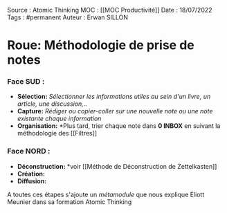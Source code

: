 Source : Atomic Thinking
MOC : [[MOC Productivité]]
Date : 18/07/2022
Tags : #permanent
Auteur : Erwan SILLON


# Roue: Méthodologie de prise de notes

### Face SUD :
- **Sélection:** *Sélectionner les informations utiles au sein d'un livre, un article, une discussion,..*
- **Capture:** *Rédiger ou copier-coller sur une nouvelle note ou une note existante chaque information*
- **Organisation:** *Plus tard, trier chaque note dans **0 INBOX** en suivant la méthodologie des [[Filtres]] 


### Face NORD :
- **Déconstruction:** *voir [[Méthode de Déconstruction de Zettelkasten]]
- **Création:**
- **Diffusion:**

A toutes ces étapes s'ajoute un *métamodule* que nous explique Eliott Meunier dans sa formation Atomic Thinking